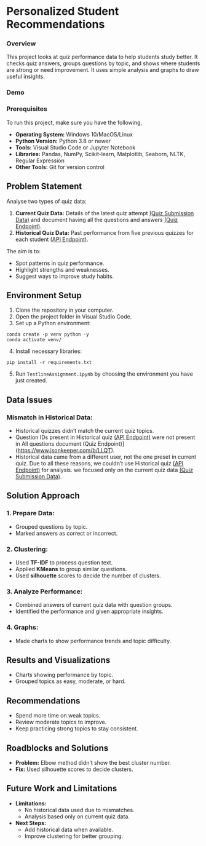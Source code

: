 
# Personalized Student Recommendations

### Overview

This project looks at quiz performance data to help students study better. It checks quiz answers, groups questions by topic, and shows where students are strong or need improvement. It uses simple analysis and graphs to draw useful insights.

### Demo


### Prerequisites
To run this project, make sure you have the following,
* **Operating System:** Windows 10/MacOS/Linux
* **Python Version:** Python 3.8 or newer
* **Tools:** Visual Studio Code or Jupyter Notebook
* **Libraries:** Pandas, NumPy, Scikit-learn, Matplotlib, Seaborn, NLTK, Regular Expression
* **Other Tools:** Git for version control

## Problem Statement
Analyse two types of quiz data:
1. **Current Quiz Data:** Details of the latest quiz attempt [(Quiz Submission Data)](https://www.jsonkeeper.com/b/LLQT) and document having all the questions and answers [(Quiz Endpoint)](https://www.jsonkeeper.com/b/LLQT).
2. **Historical Quiz Data:** Past performance from five previous quizzes for each student [(API Endpoint)](https://api.jsonserve.com/XgAgFJ).

The aim is to:
* Spot patterns in quiz performance.
* Highlight strengths and weaknesses.
* Suggest ways to improve study habits.

## Environment Setup
1. Clone the repository in your computer.
2. Open the project folder in Visual Studio Code.
3. Set up a Python environment:
```
conda create -p venv python -y
conda activate venv/
```
4. Install necessary libraries:
```
pip install -r requirements.txt
```
5. Run `TestlineAssignment.ipynb` by choosing the environment you have just created.

## Data Issues
### Mismatch in Historical Data:
* Historical quizzes didn’t match the current quiz topics.
* Question IDs present in Historical quiz [(API Endpoint)](https://api.jsonserve.com/XgAgFJ) were not present in All questions document (Quiz Endpoint)](https://www.jsonkeeper.com/b/LLQT).
* Historical data came from a different user, not the one preset in current quiz. Due to all these reasons, we couldn’t use Historical quiz [(API Endpoint)](https://api.jsonserve.com/XgAgFJ) for analysis. we focused only on the current quiz data [(Quiz Submission Data)](https://www.jsonkeeper.com/b/LLQT).

## Solution Approach
### 1. Prepare Data:
* Grouped questions by topic.
* Marked answers as correct or incorrect.
### 2. Clustering:
* Used **TF-IDF** to process question text.
* Applied **KMeans** to group similar questions.
* Used **silhouette** scores to decide the number of clusters.
### 3. Analyze Performance:
* Combined answers of current quiz data with question groups.
* Identified the performance and given appropriate insights.
### 4. Graphs:
* Made charts to show performance trends and topic difficulty.

## Results and Visualizations
* Charts showing performance by topic.
* Grouped topics as easy, moderate, or hard.

## Recommendations
* Spend more time on weak topics.
* Review moderate topics to improve.
* Keep practicing strong topics to stay consistent.

## Roadblocks and Solutions
* **Problem:** Elbow method didn’t show the best cluster number.
* **Fix:** Used silhouette scores to decide clusters.

## Future Work and Limitations
* **Limitations:**
    * No historical data used due to mismatches.
    * Analysis based only on current quiz data.
* **Next Steps:**
    * Add historical data when available.
    * Improve clustering for better grouping.